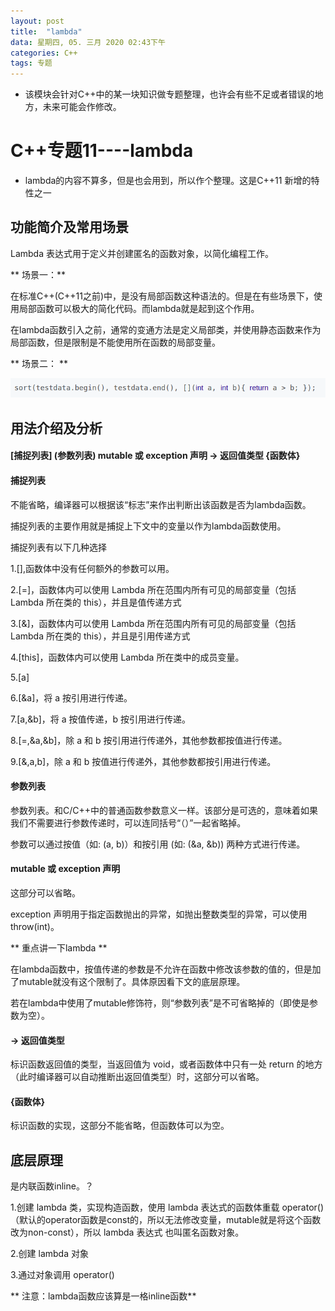 ```yaml
---
layout: post
title:  "lambda"
data: 星期四, 05. 三月 2020 02:43下午 
categories: C++
tags: 专题
---
```

* 该模块会针对C++中的某一块知识做专题整理，也许会有些不足或者错误的地方，未来可能会作修改。

# C++专题11----lambda

* lambda的内容不算多，但是也会用到，所以作个整理。这是C++11 新增的特性之一

## 功能简介及常用场景
 Lambda 表达式用于定义并创建匿名的函数对象，以简化编程工作。

** 场景一：**

在标准C++(C++11之前)中，是没有局部函数这种语法的。但是在有些场景下，使用局部函数可以极大的简化代码。而lambda就是起到这个作用。

在lambda函数引入之前，通常的变通方法是定义局部类，并使用静态函数来作为局部函数，但是限制是不能使用所在函数的局部变量。

** 场景二： **

![](https://github.com/LLLibra/LLLibra.github.io/raw/master/_posts/imgs/20200305-160335.png)


## 用法介绍及分析

#### [捕捉列表] (参数列表) mutable 或 exception 声明 -> 返回值类型 {函数体}

#### 捕捉列表
不能省略，编译器可以根据该“标志”来作出判断出该函数是否为lambda函数。

捕捉列表的主要作用就是捕捉上下文中的变量以作为lambda函数使用。

捕捉列表有以下几种选择

1.[],函数体中没有任何额外的参数可以用。

2.[=]，函数体内可以使用 Lambda 所在范围内所有可见的局部变量（包括 Lambda 所在类的 this），并且是值传递方式

3.[&]，函数体内可以使用 Lambda 所在范围内所有可见的局部变量（包括 Lambda 所在类的 this），并且是引用传递方式

4.[this]，函数体内可以使用 Lambda 所在类中的成员变量。

5.[a]

6.[&a]，将 a 按引用进行传递。

7.[a,&b]，将 a 按值传递，b 按引用进行传递。

8.[=,&a,&b]，除 a 和 b 按引用进行传递外，其他参数都按值进行传递。

9.[&,a,b]，除 a 和 b 按值进行传递外，其他参数都按引用进行传递。

#### 参数列表
参数列表。和C/C++中的普通函数参数意义一样。该部分是可选的，意味着如果我们不需要进行参数传递时，可以连同括号“（）”一起省略掉。

参数可以通过按值（如: (a, b)）和按引用 (如: (&a, &b)) 两种方式进行传递。

#### mutable 或 exception 声明
这部分可以省略。

exception 声明用于指定函数抛出的异常，如抛出整数类型的异常，可以使用 throw(int)。

** 重点讲一下lambda **

在lambda函数中，按值传递的参数是不允许在函数中修改该参数的值的，但是加了mutable就没有这个限制了。具体原因看下文的底层原理。

若在lambda中使用了mutable修饰符，则“参数列表”是不可省略掉的（即使是参数为空）。

#### -> 返回值类型
标识函数返回值的类型，当返回值为 void，或者函数体中只有一处 return 的地方（此时编译器可以自动推断出返回值类型）时，这部分可以省略。

####  {函数体}
标识函数的实现，这部分不能省略，但函数体可以为空。



## 底层原理
是内联函数inline。？

1.创建 lambda 类，实现构造函数，使用 lambda 表达式的函数体重载 operator()（默认的operator函数是const的，所以无法修改变量，mutable就是将这个函数改为non-const），所以 lambda 表达式 也叫匿名函数对象。

2.创建 lambda 对象

3.通过对象调用 operator()

** 注意：lambda函数应该算是一格inline函数**






